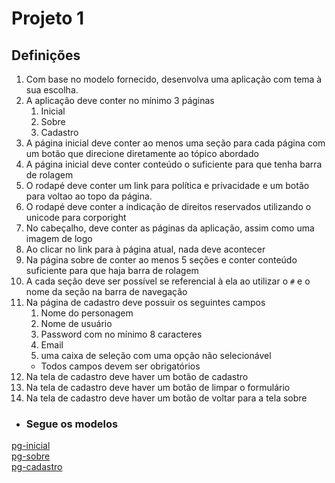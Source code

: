 # Projeto 1

## Definições

1. Com base no modelo fornecido, desenvolva uma aplicação com tema à sua escolha.
1. A aplicação deve conter no mínimo 3 páginas
    1. Inicial
    1. Sobre
    1. Cadastro
1. A página inicial deve conter ao menos uma seção para cada página com um botão que direcione diretamente ao tópico
   abordado
1. A página inicial deve conter conteúdo o suficiente para que tenha barra de rolagem
1. O rodapé deve conter um link para política e privacidade e um botão para voltao ao topo da página.
1. O rodapé deve conter a indicação de direitos reservados utilizando o unicode para corporight
1. No cabeçalho, deve conter as páginas da aplicação, assim como uma imagem de logo
1. Ao clicar no link para à página atual, nada deve acontecer
1. Na página sobre de conter ao menos 5 seções e conter conteúdo suficiente para que haja barra de rolagem
1. A cada seção deve ser possível se referencial à ela ao utilizar o `#` e o nome da seção na barra de navegação
1. Na página de cadastro deve possuir os seguintes campos
   1. Nome do personagem
   1. Nome de usuário
   1. Password com no mínimo 8 caracteres
   1. Email
   1. uma caixa de seleção com uma opção não selecionável
   * Todos campos devem ser obrigatórios
1. Na tela de cadastro deve haver um botão de cadastro
1. Na tela de cadastro deve haver um botão de limpar o formulário
1. Na tela de cadastro deve haver um botão de voltar para a tela sobre
* ### Segue os modelos
[pg-inicial](./util/pg-inicial.pdf)\
[pg-sobre](./util/pg-sobre.pdf)\
[pg-cadastro](./util/pg-cadastro.pdf)

   
   
   
